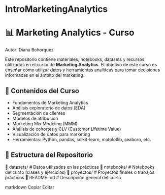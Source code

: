 # IntroMarketingAnalytics
# 📊 Marketing Analytics - Curso
Autor: Diana Bohorquez 

Este repositorio contiene materiales, notebooks, datasets y recursos utilizados en el curso de **Marketing Analytics**. El objetivo de este curso es enseñar cómo utilizar datos y herramientas analíticas para tomar decisiones informadas en el ámbito del marketing.

## 🧠 Contenidos del Curso

- Fundamentos de Marketing Analytics
- Análisis exploratorio de datos (EDA)
- Segmentación de clientes
- Modelos de atribución
- Marketing Mix Modeling (MMM)
- Análisis de cohortes y CLV (Customer Lifetime Value)
- Visualización de datos para marketing
- Herramientas: Python, pandas, scikit-learn, matplotlib, seaborn, etc.

## 📁 Estructura del Repositorio

📂 datasets/ # Datos utilizados en las prácticas
📂 notebooks/ # Notebooks del curso (clases y ejercicios)
📂 proyectos/ # Proyectos finales o trabajos prácticos
📄 README.md # Descripción general del curso

markdown
Copiar
Editar
